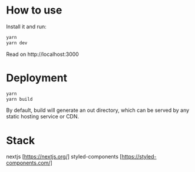 # How to use

Install it and run:

```bash
yarn
yarn dev
```

Read on http://localhost:3000

# Deployment

```bash
yarn
yarn build
```

By default, build will generate an out directory, which can be served by any static hosting service or CDN.

# Stack

nextjs [https://nextjs.org/]
styled-components [https://styled-components.com/]
